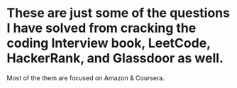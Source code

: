 # These are just some of the questions I have solved from cracking the coding Interview book, LeetCode, HackerRank, and Glassdoor as well. 
Most of the them are focused on Amazon & Coursera. 
